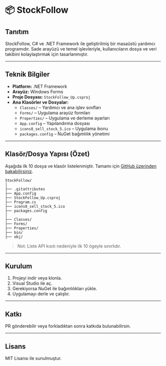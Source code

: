 # 📦 StockFollow

## Tanıtım

StockFollow, C# ve .NET Framework ile geliştirilmiş bir masaüstü yardımcı programıdır. Sade arayüzü ve temel işlevleriyle, kullanıcıların dosya ve veri takibini kolaylaştırmak için tasarlanmıştır.

---

## Teknik Bilgiler

- **Platform:** .NET Framework
- **Arayüz:** Windows Forms
- **Proje Dosyası:** `StockFollow_Up.csproj`
- **Ana Klasörler ve Dosyalar:**
  - `Classes/` – Yardımcı ve ana işlev sınıfları
  - `Forms/` – Uygulama arayüz formları
  - `Properties/` – Uygulama ve derleme ayarları
  - `App.config` – Yapılandırma dosyası
  - `icons8_sell_stock_5.ico` – Uygulama ikonu
  - `packages.config` – NuGet bağımlılık yönetimi

---

## Klasör/Dosya Yapısı (Özet)

Aşağıda ilk 10 dosya ve klasör listelenmiştir. Tamamı için [GitHub üzerinden bakabilirsiniz](https://github.com/dogukankosan/StockFollow/tree/main).

```
StockFollow/
│
├── .gitattributes
├── App.config
├── StockFollow_Up.csproj
├── Program.cs
├── icons8_sell_stock_5.ico
├── packages.config
│
├── Classes/
├── Forms/
├── Properties/
├── bin/
├── obj/
```
> Not: Liste API kısıtı nedeniyle ilk 10 ögeyle sınırlıdır.

---

## Kurulum

1. Projeyi indir veya klonla.
2. Visual Studio ile aç.
3. Gerekiyorsa NuGet ile bağımlılıkları yükle.
4. Uygulamayı derle ve çalıştır.

---

## Katkı

PR gönderebilir veya forkladıktan sonra katkıda bulunabilirsin.

---

## Lisans

MIT Lisansı ile sunulmuştur.
